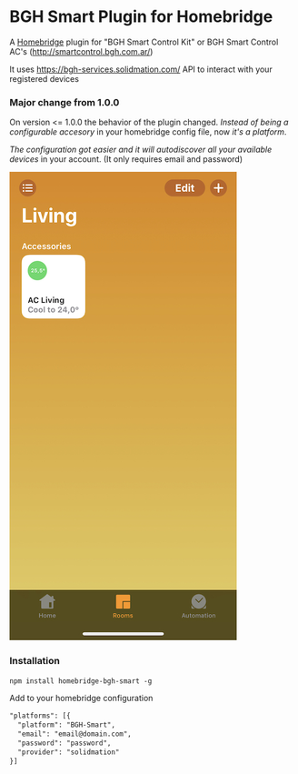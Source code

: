 # BGH Smart Plugin for Homebridge

A [Homebridge](https://github.com/nfarina/homebridge) plugin for "BGH Smart Control Kit" or BGH Smart Control AC's (http://smartcontrol.bgh.com.ar/)

It uses https://bgh-services.solidmation.com/ API to interact with your registered devices

### Major change from 1.0.0

On version <= 1.0.0 the behavior of the plugin changed. *Instead of being a configurable accesory* in your homebridge config file, now *it's a platform*.

*The configuration got easier and it will autodiscover all your available devices* in your account. (It only requires email and password)

![BGH Smart AC in Home](screenshot.jpg?raw=true "BGH Smart AC in Home")

### Installation

```
npm install homebridge-bgh-smart -g
```

Add to your homebridge configuration

```
"platforms": [{
  "platform": "BGH-Smart",
  "email": "email@domain.com",
  "password": "password",
  "provider": "solidmation"
}]
```
